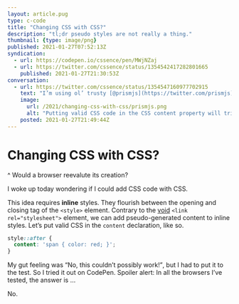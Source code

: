 ```yaml
---
layout: article.pug
type: c-code
title: "Changing CSS with CSS?"
description: "tl;dr pseudo styles are not really a thing."
thumbnail: {type: image/png}
published: 2021-01-27T07:52:13Z
syndication:
  - url: https://codepen.io/cssence/pen/MWjNZaj
  - url: https://twitter.com/cssence/status/1354542417282801665
    published: 2021-01-27T21:30:53Z
conversation:
  - url: https://twitter.com/cssence/status/1354547160977702915
    text: "I’m using ol’ trusty [@prismjs](https://twitter.com/prismjs) for syntax highlighting on my blog, and even it has troubles with my questionable early morning ideas."
    image:
      url: /2021/changing-css-with-css/prismjs.png
      alt: "Putting valid CSS code in the CSS content property will trick even the best syntax highlighter into thinking the text within quotes is code."
    posted: 2021-01-27T21:49:44Z
---
```


# Changing CSS with CSS?
^ Would a browser reevalute its creation?

I woke up today wondering if I could add CSS code with CSS.

This idea requires **inline** styles. They flourish between the opening and closing tag of the `<style>` element. Contrary to the [void](https://html.spec.whatwg.org/multipage/syntax.html#void-elements) `<link rel="stylesheet">` element, we can add pseudo-generated content to inline styles. Let’s put valid CSS in the `content` declaration, like so.

```css
style::after {
  content: 'span { color: red; }';
}
```

My gut feeling was <q>No, this couldn’t possibly work!</q>, but I had to put it to the test. So I tried it out on CodePen. Spoiler alert: In all the browsers I’ve tested, the answer is …

No.
